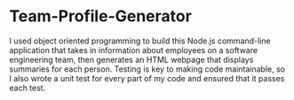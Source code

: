 # Team-Profile-Generator
I used object oriented programming to build this Node.js command-line application that takes in information about employees on a software engineering team, then generates an HTML webpage that displays summaries for each person. Testing is key to making code maintainable, so I also wrote a unit test for every part of my code and ensured that it passes each test.
